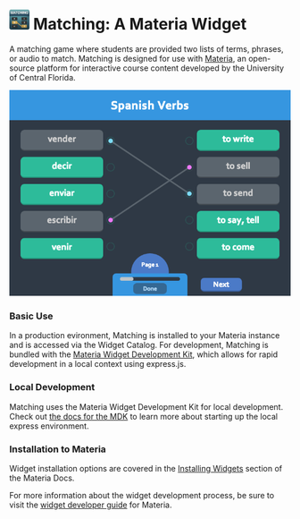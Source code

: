 <h1>
    <img src="src/_icons/icon-60.png" width="36px"/>
    Matching: A Materia Widget
</h1>

A matching game where students are provided two lists of terms, phrases, or audio to match. Matching is designed for use with [Materia](https://github.com/ucfopen/Materia), an open-source platform for interactive course content developed by the University of Central Florida.

![Matching Player](src/_screen-shots/3.png)

### Basic Use

In a production evironment, Matching is installed to your Materia instance and is accessed via the Widget Catalog. For development, Matching is bundled with the [Materia Widget Development Kit](https://github.com/ucfopen/Materia-Widget-Dev-Kit), which allows for rapid development in a local context using express.js.

### Local Development

Matching uses the Materia Widget Development Kit for local development. Check out [the docs for the MDK](https://ucfopen.github.io/Materia-Docs/develop/materia-widget-development-kit.html) to learn more about starting up the local express environment.

### Installation to Materia

Widget installation options are covered in the [Installing Widgets](https://ucfopen.github.io/Materia-Docs/admin/installing-widgets.html) section of the Materia Docs.

For more information about the widget development process, be sure to visit the [widget developer guide](https://ucfopen.github.io/Materia-Docs/develop/widget-developer-guide.html) for Materia.
